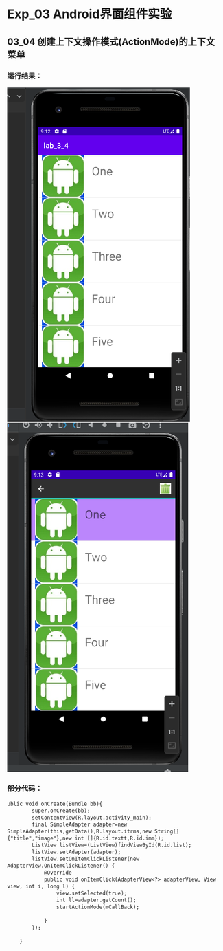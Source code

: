 # Exp_03 Android界面组件实验
## 03_04 创建上下文操作模式(ActionMode)的上下文菜单
### 运行结果：
![image](./picture/1.png)
![image](./picture/2.png)
### 部分代码：
```
ublic void onCreate(Bundle bb){
        super.onCreate(bb);
        setContentView(R.layout.activity_main);
        final SimpleAdapter adapter=new SimpleAdapter(this,getData(),R.layout.itrms,new String[]{"title","image"},new int []{R.id.textt,R.id.imm});
        ListView listView=(ListView)findViewById(R.id.list);
        listView.setAdapter(adapter);
        listView.setOnItemClickListener(new AdapterView.OnItemClickListener() {
            @Override
            public void onItemClick(AdapterView<?> adapterView, View view, int i, long l) {
                view.setSelected(true);
                int ll=adapter.getCount();
                startActionMode(mCallBack);

            }
        });

    }
```